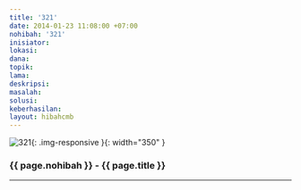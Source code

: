 ```yaml
---
title: '321'
date: 2014-01-23 11:08:00 +07:00
nohibah: '321'
inisiator: 
lokasi: 
dana: 
topik: 
lama: 
deskripsi: 
masalah: 
solusi: 
keberhasilan: 
layout: hibahcmb
---
```


![321](/static/img/hibahcmb/321.png){: .img-responsive }{: width="350" }

### {{ page.nohibah }} - {{ page.title }}

---

